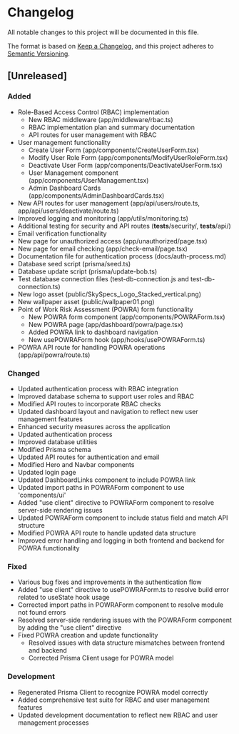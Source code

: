 # Changelog

All notable changes to this project will be documented in this file.

The format is based on [Keep a Changelog](https://keepachangelog.com/en/1.0.0/),
and this project adheres to [Semantic Versioning](https://semver.org/spec/v2.0.0.html).

## [Unreleased]

### Added

- Role-Based Access Control (RBAC) implementation
  - New RBAC middleware (app/middleware/rbac.ts)
  - RBAC implementation plan and summary documentation
  - API routes for user management with RBAC
- User management functionality
  - Create User Form (app/components/CreateUserForm.tsx)
  - Modify User Role Form (app/components/ModifyUserRoleForm.tsx)
  - Deactivate User Form (app/components/DeactivateUserForm.tsx)
  - User Management component (app/components/UserManagement.tsx)
  - Admin Dashboard Cards (app/components/AdminDashboardCards.tsx)
- New API routes for user management (app/api/users/route.ts, app/api/users/deactivate/route.ts)
- Improved logging and monitoring (app/utils/monitoring.ts)
- Additional testing for security and API routes (__tests__/security/, __tests__/api/)
- Email verification functionality
- New page for unauthorized access (app/unauthorized/page.tsx)
- New page for email checking (app/check-email/page.tsx)
- Documentation file for authentication process (docs/auth-process.md)
- Database seed script (prisma/seed.ts)
- Database update script (prisma/update-bob.ts)
- Test database connection files (test-db-connection.js and test-db-connection.ts)
- New logo asset (public/SkySpecs_Logo_Stacked_vertical.png)
- New wallpaper asset (public/wallpaper01.png)
- Point of Work Risk Assessment (POWRA) form functionality
  - New POWRA form component (app/components/POWRAForm.tsx)
  - New POWRA page (app/dashboard/powra/page.tsx)
  - Added POWRA link to dashboard navigation
  - New usePOWRAForm hook (app/hooks/usePOWRAForm.ts)
- POWRA API route for handling POWRA operations (app/api/powra/route.ts)

### Changed

- Updated authentication process with RBAC integration
- Improved database schema to support user roles and RBAC
- Modified API routes to incorporate RBAC checks
- Updated dashboard layout and navigation to reflect new user management features
- Enhanced security measures across the application
- Updated authentication process
- Improved database utilities
- Modified Prisma schema
- Updated API routes for authentication and email
- Modified Hero and Navbar components
- Updated login page
- Updated DashboardLinks component to include POWRA link
- Updated import paths in POWRAForm component to use 'components/ui'
- Added "use client" directive to POWRAForm component to resolve server-side rendering issues
- Updated POWRAForm component to include status field and match API structure
- Modified POWRA API route to handle updated data structure
- Improved error handling and logging in both frontend and backend for POWRA functionality

### Fixed

- Various bug fixes and improvements in the authentication flow
- Added "use client" directive to usePOWRAForm.ts to resolve build error related to useState hook usage
- Corrected import paths in POWRAForm component to resolve module not found errors
- Resolved server-side rendering issues with the POWRAForm component by adding the "use client" directive
- Fixed POWRA creation and update functionality
  - Resolved issues with data structure mismatches between frontend and backend
  - Corrected Prisma Client usage for POWRA model

### Development

- Regenerated Prisma Client to recognize POWRA model correctly
- Added comprehensive test suite for RBAC and user management features
- Updated development documentation to reflect new RBAC and user management processes
